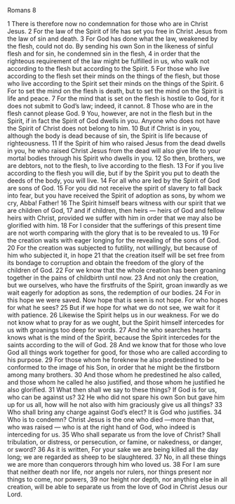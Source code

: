 Romans 8

1	There is therefore now no condemnation for those who are in Christ Jesus.
2	For the law of the Spirit of life has set you free in Christ Jesus from the law of sin and death.
3	For God has done what the law, weakened by the flesh, could not do. By sending his own Son in the likeness of sinful flesh and for sin, he condemned sin in the flesh,
4	in order that the righteous requirement of the law might be fulfilled in us, who walk not according to the flesh but according to the Spirit.
5	For those who live according to the flesh set their minds on the things of the flesh, but those who live according to the Spirit set their minds on the things of the Spirit.
6	For to set the mind on the flesh is death, but to set the mind on the Spirit is life and peace.
7	For the mind that is set on the flesh is hostile to God, for it does not submit to God’s law; indeed, it cannot.
8	Those who are in the flesh cannot please God.
9	You, however, are not in the flesh but in the Spirit, if in fact the Spirit of God dwells in you. Anyone who does not have the Spirit of Christ does not belong to him.
10	But if Christ is in you, although the body is dead because of sin, the Spirit is life because of righteousness.
11	If the Spirit of him who raised Jesus from the dead dwells in you, he who raised Christ Jesus from the dead will also give life to your mortal bodies through his Spirit who dwells in you.
12	So then, brothers, we are debtors, not to the flesh, to live according to the flesh.
13	For if you live according to the flesh you will die, but if by the Spirit you put to death the deeds of the body, you will live.
14	For all who are led by the Spirit of God are sons of God.
15	For you did not receive the spirit of slavery to fall back into fear, but you have received the Spirit of adoption as sons, by whom we cry, Abba! Father!
16	The Spirit himself bears witness with our spirit that we are children of God,
17	and if children, then heirs — heirs of God and fellow heirs with Christ, provided we suffer with him in order that we may also be glorified with him.
18	For I consider that the sufferings of this present time are not worth comparing with the glory that is to be revealed to us.
19	For the creation waits with eager longing for the revealing of the sons of God.
20	For the creation was subjected to futility, not willingly, but because of him who subjected it, in hope
21	that the creation itself will be set free from its bondage to corruption and obtain the freedom of the glory of the children of God.
22	For we know that the whole creation has been groaning together in the pains of childbirth until now.
23	And not only the creation, but we ourselves, who have the firstfruits of the Spirit, groan inwardly as we wait eagerly for adoption as sons, the redemption of our bodies.
24	For in this hope we were saved. Now hope that is seen is not hope. For who hopes for what he sees?
25	But if we hope for what we do not see, we wait for it with patience.
26	Likewise the Spirit helps us in our weakness. For we do not know what to pray for as we ought, but the Spirit himself intercedes for us with groanings too deep for words.
27	And he who searches hearts knows what is the mind of the Spirit, because the Spirit intercedes for the saints according to the will of God.
28	And we know that for those who love God all things work together for good, for those who are called according to his purpose.
29	For those whom he foreknew he also predestined to be conformed to the image of his Son, in order that he might be the firstborn among many brothers.
30	And those whom he predestined he also called, and those whom he called he also justified, and those whom he justified he also glorified.
31	What then shall we say to these things? If God is for us, who can be against us?
32	He who did not spare his own Son but gave him up for us all, how will he not also with him graciously give us all things?
33	Who shall bring any charge against God’s elect? It is God who justifies.
34	Who is to condemn? Christ Jesus is the one who died —more than that, who was raised — who is at the right hand of God, who indeed is interceding for us.
35	Who shall separate us from the love of Christ? Shall tribulation, or distress, or persecution, or famine, or nakedness, or danger, or sword?
36	As it is written, For your sake we are being killed all the day long; we are regarded as sheep to be slaughtered.
37	No, in all these things we are more than conquerors through him who loved us.
38	For I am sure that neither death nor life, nor angels nor rulers, nor things present nor things to come, nor powers,
39	nor height nor depth, nor anything else in all creation, will be able to separate us from the love of God in Christ Jesus our Lord.

